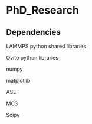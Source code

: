 # PhD_Research

## Dependencies
LAMMPS python shared libraries

Ovito python libraries

numpy

matplotlib

ASE

MC3

Scipy
